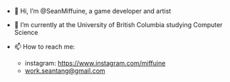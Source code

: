 - 👋 Hi, I’m @SeanMiffuine, a game developer and artist

- 🌱 I’m currently at the University of British Columbia studying Computer Science
- 📫 How to reach me:
  - instagram: https://www.instagram.com/miffuine
  - work.seantang@gmail.com

<!---
SeanMiffuine/SeanMiffuine is a ✨ special ✨ repository because its `README.md` (this file) appears on your GitHub profile.
You can click the Preview link to take a look at your changes.
--->
